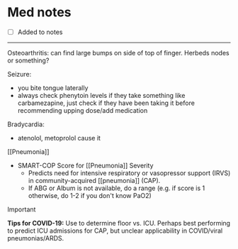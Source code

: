 # Med notes
- [ ] Added to notes
---

Osteoarthritis: can find large bumps on side of top of finger. Herbeds nodes or something?

Seizure:
- you bite tongue laterally
- always check phenytoin levels if they take something like carbamezapine, just check if they have been taking it before recommending upping dose/add medication 

Bradycardia:
- atenolol, metoprolol cause it

[[Pneumonia]]
- SMART-COP Score for [[Pneumonia]] Severity
	- Predicts need for intensive respiratory or vasopressor support (IRVS) in community-acquired [[pneumonia]] (CAP).
	- If ABG or Album is not available, do a range (e.g. if score is 1 otherwise, do 1-2 if you don't know PaO2)

>[!Important]
**Tips for COVID-19:** Use to determine floor vs. ICU. Perhaps best performing to predict ICU admissions for CAP, but unclear applicability in COVID/viral pneumonias/ARDS.
